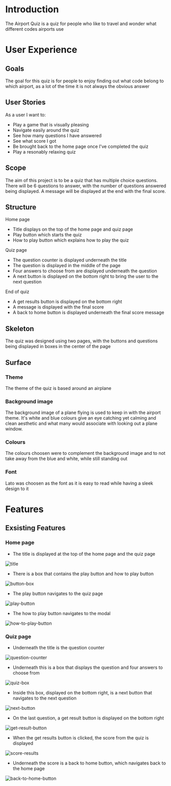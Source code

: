 # Introduction
The Airport Quiz is a quiz for people who like to travel and wonder what different codes airports use

# User Experience
## Goals
The goal for this quiz is for people to enjoy finding out what code belong to which airport, as a lot of the time it is not always the obvious answer

## User Stories
As a user I want to:
- Play a game that is visually pleasing
- Navigate easily around the quiz
- See how many questions I have answered 
- See what score I got
- Be brought back to the home page once I've completed the quiz 
- Play a resonably relaxing quiz

## Scope
The aim of this project is to be a quiz that has multiple choice questions. There will be 6 questions to answer, with the number of questions answered being displayed. A message will be displayed at the end with the final score.

## Structure 

Home page 
- Title displays on the top of the home page and quiz page
- Play button which starts the quiz
- How to play button which explains how to play the quiz

Quiz page
- The question counter is displayed underneath the title 
- The question is displayed in the middle of the page
- Four answers to choose from are displayed underneath the question
- A next button is displayed on the bottom right to bring the user to the next question

End of quiz
- A get results button is displayed on the bottom right
- A message is displayed with the final score
- A back to home button is displayed underneath the final score message

## Skeleton 
The quiz was designed using two pages, with the buttons and questions being displayed in boxes in the center of the page

## Surface 
### Theme
The theme of the quiz is based around an airplane

### Background image
The background image of a plane flying is used to keep in with the airport theme. It's white and blue colours give an eye catching yet calming and clean aesthetic and what many would associate with looking out a plane window.

### Colours
The colours choosen were to complement the background image and to not take away from the blue and white, while still standing out

### Font
Lato was choosen as the font as it is easy to read while having a sleek design to it

# Features
## Exsisting Features
### Home page
- The title is displayed at the top of the home page and the quiz page

![title](./assets/images/title.png)

- There is a box that contains the play button and how to play button

![button-box](./assets/images/button-box.png)

- The play button navigates to the quiz page

![play-button](./assets/images/play-btn.png)

- The how to play button navigates to the modal

![how-to-play-button](./assets/images/how-to-play.png)

### Quiz page
- Underneath the title is the question counter 

![question-counter](./assets/images/question-count.png)

- Underneath this is a box that displays the question and four answers to choose from

![quiz-box](./assets/images/quiz-box-1.png)

- Inside this box, displayed on the bottom right, is a next button that navigates to the next question

![next-button](./assets/images/next-btn.png)

- On the last question, a get result button is displayed on the bottom right

![get-result-button](./assets/images/get-results.png)

- When the get results button is clicked, the score from the quiz is displayed 

![score-results](./assets/images/score.png)

- Underneath the score is a back to home button, which navigates back to the home page

![back-to-home-button](./assets/images/back-to-home.png)


